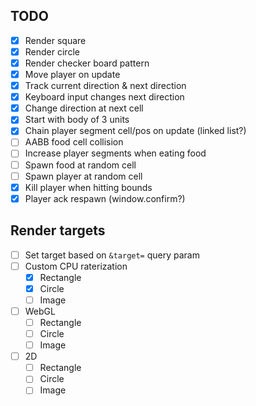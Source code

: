 ## TODO

- [x] Render square
- [x] Render circle
- [x] Render checker board pattern
- [x] Move player on update
- [x] Track current direction & next direction
- [x] Keyboard input changes next direction
- [x] Change direction at next cell
- [x] Start with body of 3 units
- [x] Chain player segment cell/pos on update (linked list?)
- [ ] AABB food cell collision
- [ ] Increase player segments when eating food
- [ ] Spawn food at random cell
- [ ] Spawn player at random cell
- [x] Kill player when hitting bounds
- [x] Player ack respawn (window.confirm?)

## Render targets

- [ ] Set target based on `&target=` query param
- [ ] Custom CPU raterization
    - [x] Rectangle
    - [x] Circle
    - [ ] Image
- [ ] WebGL
    - [ ] Rectangle
    - [ ] Circle
    - [ ] Image
- [ ] 2D
    - [ ] Rectangle
    - [ ] Circle
    - [ ] Image
